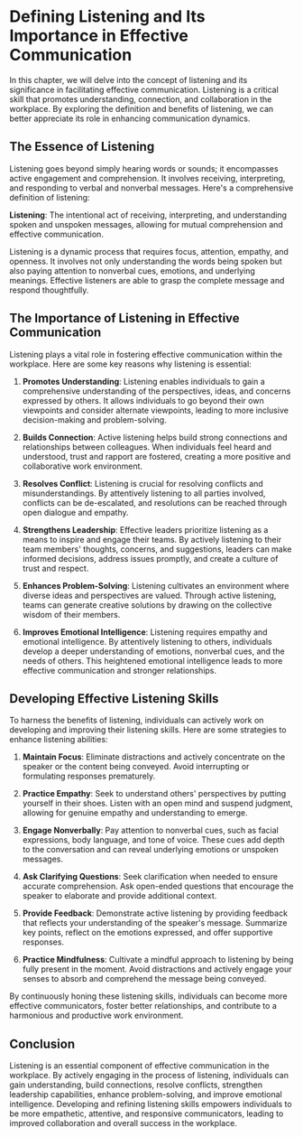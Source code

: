 # Defining Listening and Its Importance in Effective Communication

In this chapter, we will delve into the concept of listening and its significance in facilitating effective communication. Listening is a critical skill that promotes understanding, connection, and collaboration in the workplace. By exploring the definition and benefits of listening, we can better appreciate its role in enhancing communication dynamics.

## The Essence of Listening

Listening goes beyond simply hearing words or sounds; it encompasses active engagement and comprehension. It involves receiving, interpreting, and responding to verbal and nonverbal messages. Here's a comprehensive definition of listening:

**Listening**: The intentional act of receiving, interpreting, and understanding spoken and unspoken messages, allowing for mutual comprehension and effective communication.

Listening is a dynamic process that requires focus, attention, empathy, and openness. It involves not only understanding the words being spoken but also paying attention to nonverbal cues, emotions, and underlying meanings. Effective listeners are able to grasp the complete message and respond thoughtfully.

## The Importance of Listening in Effective Communication

Listening plays a vital role in fostering effective communication within the workplace. Here are some key reasons why listening is essential:

1. **Promotes Understanding**: Listening enables individuals to gain a comprehensive understanding of the perspectives, ideas, and concerns expressed by others. It allows individuals to go beyond their own viewpoints and consider alternate viewpoints, leading to more inclusive decision-making and problem-solving.
    
2. **Builds Connection**: Active listening helps build strong connections and relationships between colleagues. When individuals feel heard and understood, trust and rapport are fostered, creating a more positive and collaborative work environment.
    
3. **Resolves Conflict**: Listening is crucial for resolving conflicts and misunderstandings. By attentively listening to all parties involved, conflicts can be de-escalated, and resolutions can be reached through open dialogue and empathy.
    
4. **Strengthens Leadership**: Effective leaders prioritize listening as a means to inspire and engage their teams. By actively listening to their team members' thoughts, concerns, and suggestions, leaders can make informed decisions, address issues promptly, and create a culture of trust and respect.
    
5. **Enhances Problem-Solving**: Listening cultivates an environment where diverse ideas and perspectives are valued. Through active listening, teams can generate creative solutions by drawing on the collective wisdom of their members.
    
6. **Improves Emotional Intelligence**: Listening requires empathy and emotional intelligence. By attentively listening to others, individuals develop a deeper understanding of emotions, nonverbal cues, and the needs of others. This heightened emotional intelligence leads to more effective communication and stronger relationships.
    

## Developing Effective Listening Skills

To harness the benefits of listening, individuals can actively work on developing and improving their listening skills. Here are some strategies to enhance listening abilities:

1. **Maintain Focus**: Eliminate distractions and actively concentrate on the speaker or the content being conveyed. Avoid interrupting or formulating responses prematurely.
    
2. **Practice Empathy**: Seek to understand others' perspectives by putting yourself in their shoes. Listen with an open mind and suspend judgment, allowing for genuine empathy and understanding to emerge.
    
3. **Engage Nonverbally**: Pay attention to nonverbal cues, such as facial expressions, body language, and tone of voice. These cues add depth to the conversation and can reveal underlying emotions or unspoken messages.
    
4. **Ask Clarifying Questions**: Seek clarification when needed to ensure accurate comprehension. Ask open-ended questions that encourage the speaker to elaborate and provide additional context.
    
5. **Provide Feedback**: Demonstrate active listening by providing feedback that reflects your understanding of the speaker's message. Summarize key points, reflect on the emotions expressed, and offer supportive responses.
    
6. **Practice Mindfulness**: Cultivate a mindful approach to listening by being fully present in the moment. Avoid distractions and actively engage your senses to absorb and comprehend the message being conveyed.
    

By continuously honing these listening skills, individuals can become more effective communicators, foster better relationships, and contribute to a harmonious and productive work environment.

## Conclusion

Listening is an essential component of effective communication in the workplace. By actively engaging in the process of listening, individuals can gain understanding, build connections, resolve conflicts, strengthen leadership capabilities, enhance problem-solving, and improve emotional intelligence. Developing and refining listening skills empowers individuals to be more empathetic, attentive, and responsive communicators, leading to improved collaboration and overall success in the workplace.
